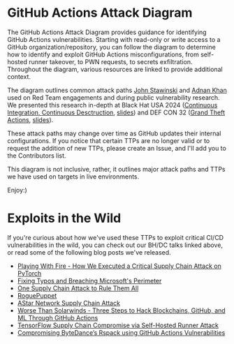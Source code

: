 # GitHub Actions Attack Diagram

The GitHub Actions Attack Diagram provides guidance for identifying GitHub Actions vulnerabilities. Starting with read-only or write access to a GitHub organization/repository, you can follow the diagram to determine how to identify and exploit GitHub Actions misconfigurations, from self-hosted runner takeover, to PWN requests, to secrets exfiltration. Throughout the diagram, various resources are linked to provide additional context.


The diagram outlines common attack paths [John Stawinski](https://www.linkedin.com/in/john-stawinski-72ba87191/) and [Adnan Khan ](https://adnanthekhan.com/) used on Red Team engagements and during public vulnerability research. We presented this research in-depth at Black Hat USA 2024 ([Continuous Integration, Continuous Desctruction](https://www.blackhat.com/us-24/briefings/schedule/index.html#self-hosted-github-cicd-runners-continuous-integration-continuous-destruction-38308), [slides](https://johnstawinski.com/wp-content/uploads/2024/08/us24-khan-stawinski-self-hosted-github-cicd-runners-continuous-integration-continuous-destruction.pdf)) and DEF CON 32 ([Grand Theft Actions](https://defcon.org/html/defcon-32/dc-32-speakers.html#54489), [slides](https://johnstawinski.com/wp-content/uploads/2024/08/khan_stawinski_grandtheftactions_pdfslides_v2.pdf)).

These attack paths may change over time as GitHub updates their internal configurations. If you notice that certain TTPs are no longer valid or to request the addition of new TTPs, please create an Issue, and I'll add you to the Contributors list.

This diagram is not inclusive, rather, it outlines major attack paths and TTPs we have used on targets in live environments.

Enjoy:)

# Exploits in the Wild

If you're curious about how we've used these TTPs to exploit critical CI/CD vulnerabilities in the wild, you can check out our BH/DC talks linked above, or read some of the following blog posts we've released.

* [Playing With Fire - How We Executed a Critical Supply Chain Attack on PyTorch](https://johnstawinski.com/2024/01/11/playing-with-fire-how-we-executed-a-critical-supply-chain-attack-on-pytorch/comment-page-1/)
* [Fixing Typos and Breaching Microsoft's Perimeter](https://johnstawinski.com/2024/04/15/fixing-typos-and-breaching-microsofts-perimeter/)
* [One Supply Chain Attack to Rule Them All](https://adnanthekhan.com/2023/12/20/one-supply-chain-attack-to-rule-them-all/)
* [RoguePuppet](https://adnanthekhan.com/2024/07/02/roguepuppet-a-critical-puppet-forge-supply-chain-vulnerability/)
* [AStar Network Supply Chain Attack](https://adnanthekhan.com/2024/01/19/web3s-achilles-heel-a-supply-chain-attack-on-astar-network/)
* [Worse Than Solarwinds - Three Steps to Hack Blockchains, GitHub, and ML Through GitHub Actions](https://johnstawinski.com/2024/01/05/worse-than-solarwinds-three-steps-to-hack-blockchains-github-and-ml-through-github-actions/)
* [TensorFlow Supply Chain Compromise via Self-Hosted Runner Attack](https://www.praetorian.com/blog/tensorflow-supply-chain-compromise-via-self-hosted-runner-attack)
* [Compromising ByteDance’s Rspack using GitHub Actions Vulnerabilities](https://www.praetorian.com/blog/compromising-bytedances-rspack-github-actions-vulnerabilities/)

